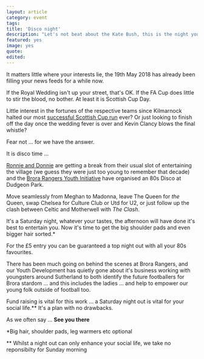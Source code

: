 ```yaml
---
layout: article
category: event
tags:
title: 'Disco night'
description: "Let's not beat about the Kate Bush, this is the night you don't want to miss"
featured: yes
image: yes
quote:
edited:
---
```

It matters little where your interests lie, the 19th May 2018 has already been filling your news feeds for a while now.

If the Royal Wedding isn't up your street, that's OK. If the FA Cup does little to stir the blood, no bother. At least it is Scottish Cup Day.

Little interest in the fortunes of the respective teams since Kilmarnock halted our most [successful Scottish Cup run](/2018/02/10/kilmarnock-away-report/) ever? Or just looking to finish off the day once the wedding fever is over and Kevin Clancy blows the final whistle?

Fear not ... for we have the answer.

It is disco time ...

[Ronnie and Donnie](https://www.facebook.com/ronnien.donnie) are getting a break from their usual slot of entertaining the village (we guess they were just too young to remember that decade) and the [Brora Rangers Youth Initiative](https://bryi.org/) have organised an 80s Disco at Dudgeon Park.

Move seamlessly from Meghan to Madonna, leave The Queen for *the* Queen, swap Chelsea for Culture Club or Utd for U2, or just follow up the clash between Celtic and Motherwell with *The Clash*.

It's a Saturday night, whatever your tastes, the afternoon will have done it's best to entertain you. Now it's time to get the big shoulder pads and even bigger hair sorted.*

For the £5 entry you can be guaranteed a top night out with all your 80s favourites.

There has been much going on behind the scenes at Brora Rangers, and our Youth Development has quietly gone about it's business working with youngsters around Sutherland to both identify the future footballers for Brora stardom ... and this includes the ladies ... and help to empower our young folk outside of football too.

Fund raising is vital for this work ... a Saturday night out is vital for your social life.** It's a plan with no drawbacks.

As we often say ... **See you there**

*Big hair, shoulder pads, leg warmers etc optional

** Whilst a night out can only enhance your social life, we take no reponsibilty for Sunday morning
